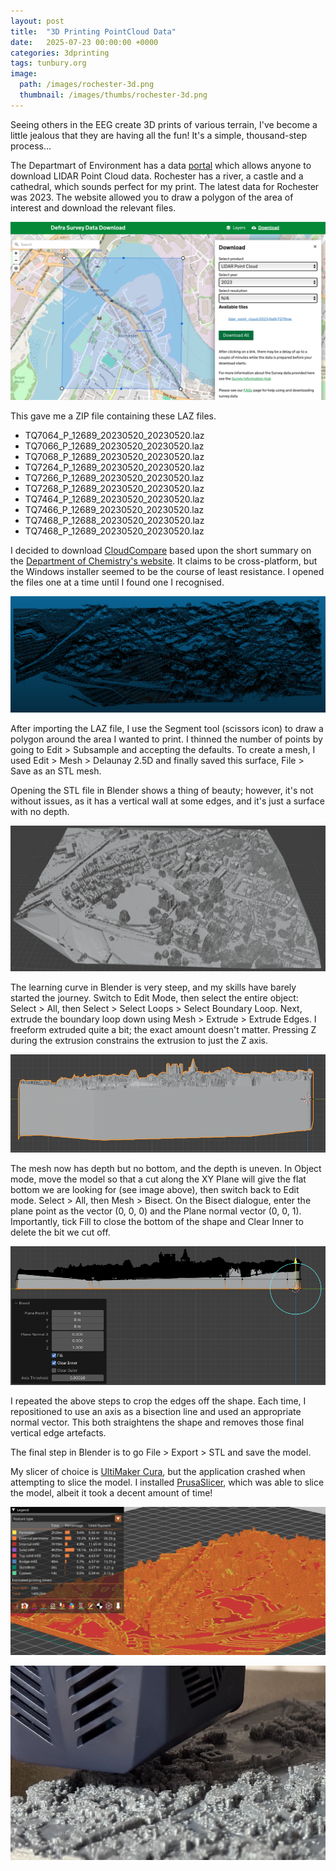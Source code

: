 ```yaml
---
layout: post
title:  "3D Printing PointCloud Data"
date:   2025-07-23 00:00:00 +0000
categories: 3dprinting
tags: tunbury.org
image:
  path: /images/rochester-3d.png
  thumbnail: /images/thumbs/rochester-3d.png
---
```


Seeing others in the EEG create 3D prints of various terrain, I've become a little jealous that they are having all the fun! It's a simple, thousand-step process...

The Departmart of Environment has a data [portal](https://environment.data.gov.uk/survey) which allows anyone to download LIDAR Point Cloud data. Rochester has a river, a castle and a cathedral, which sounds perfect for my print. The latest data for Rochester was 2023. The website allowed you to draw a polygon of the area of interest and download the relevant files.

![](/images/defra-download.png)

This gave me a ZIP file containing these LAZ files.

- TQ7064_P_12689_20230520_20230520.laz
- TQ7066_P_12689_20230520_20230520.laz
- TQ7068_P_12689_20230520_20230520.laz
- TQ7264_P_12689_20230520_20230520.laz
- TQ7266_P_12689_20230520_20230520.laz
- TQ7268_P_12689_20230520_20230520.laz
- TQ7464_P_12689_20230520_20230520.laz
- TQ7466_P_12689_20230520_20230520.laz
- TQ7468_P_12688_20230520_20230520.laz
- TQ7468_P_12689_20230520_20230520.laz

I decided to download [CloudCompare](https://www.danielgm.net/cc/) based upon the short summary on the [Department of Chemistry's website](https://computing.ch.cam.ac.uk/software/cloudcompare-0). It claims to be cross-platform, but the Windows installer seemed to be the course of least resistance. I opened the files one at a time until I found one I recognised.

![](/images/cloudcompare-pointcloud.png)

After importing the LAZ file, I use the Segment tool (scissors icon) to draw a polygon around the area I wanted to print. I thinned the number of points by going to Edit > Subsample and accepting the defaults. To create a mesh, I used Edit > Mesh > Delaunay 2.5D and finally saved this surface, File > Save as an STL mesh.

Opening the STL file in Blender shows a thing of beauty; however, it's not without issues, as it has a vertical wall at some edges, and it's just a surface with no depth.

![](/images/blender-initial.png)

The learning curve in Blender is very steep, and my skills have barely started the journey. Switch to Edit Mode, then select the entire object: Select > All, then Select > Select Loops > Select Boundary Loop. Next, extrude the boundary loop down using Mesh > Extrude > Extrude Edges. I freeform extruded quite a bit; the exact amount doesn't matter. Pressing Z during the extrusion constrains the extrusion to just the Z axis.

![](/images/blender-extrude.png)

The mesh now has depth but no bottom, and the depth is uneven. In Object mode, move the model so that a cut along the XY Plane will give the flat bottom we are looking for (see image above), then switch back to Edit mode. Select > All, then Mesh > Bisect. On the Bisect dialogue, enter the plane point as the vector (0, 0, 0) and the Plane normal vector (0, 0, 1). Importantly, tick Fill to close the bottom of the shape and Clear Inner to delete the bit we cut off.

![](/images/blender-bisect.png)

I repeated the above steps to crop the edges off the shape. Each time, I repositioned to use an axis as a bisection line and used an appropriate normal vector. This both straightens the shape and removes those final vertical edge artefacts.

The final step in Blender is to go File > Export > STL and save the model.

My slicer of choice is [UltiMaker Cura](https://ultimaker.com/software/ultimaker-cura), but the application crashed when attempting to slice the model. I installed [PrusaSlicer](https://www.prusa3d.com/page/prusaslicer_424/), which was able to slice the model, albeit it took a decent amount of time!

![](/images/prusaslicer.png)

![](/images/printing.png)

